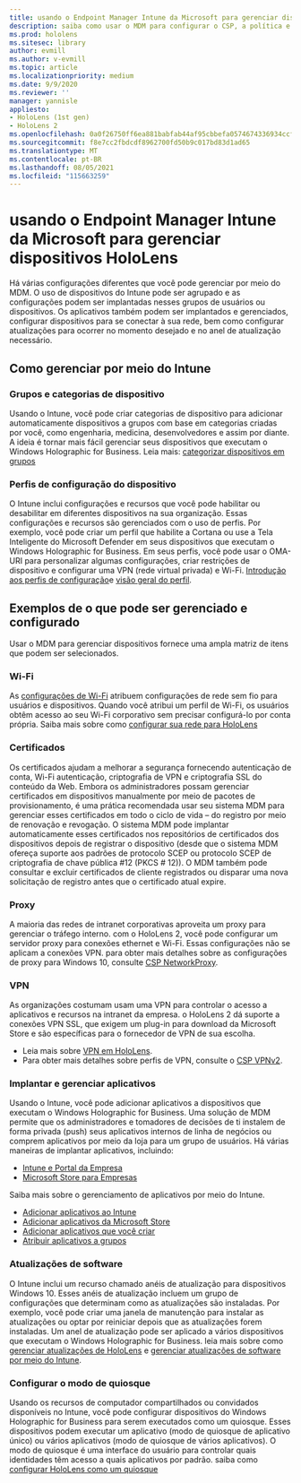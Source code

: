 ```yaml
---
title: usando o Endpoint Manager Intune da Microsoft para gerenciar dispositivos HoloLens
description: saiba como usar o MDM para configurar o CSP, a política e o gerenciamento HoloLens dispositivos de realidade misturada em escala usando o Intune.
ms.prod: hololens
ms.sitesec: library
author: evmill
ms.author: v-evmill
ms.topic: article
ms.localizationpriority: medium
ms.date: 9/9/2020
ms.reviewer: ''
manager: yannisle
appliesto:
- HoloLens (1st gen)
- HoloLens 2
ms.openlocfilehash: 0a0f26750ff6ea881babfab44af95cbbefa0574674336934ccf1443df1701a96
ms.sourcegitcommit: f8e7cc2fbdcdf8962700fd50b9c017bd83d1ad65
ms.translationtype: MT
ms.contentlocale: pt-BR
ms.lasthandoff: 08/05/2021
ms.locfileid: "115663259"
---
```

# <a name="using-microsofts-endpoint-manager-intune-to-manage-hololens-devices"></a>usando o Endpoint Manager Intune da Microsoft para gerenciar dispositivos HoloLens

Há várias configurações diferentes que você pode gerenciar por meio do MDM. O uso de dispositivos do Intune pode ser agrupado e as configurações podem ser implantadas nesses grupos de usuários ou dispositivos. Os aplicativos também podem ser implantados e gerenciados, configurar dispositivos para se conectar à sua rede, bem como configurar atualizações para ocorrer no momento desejado e no anel de atualização necessário. 

## <a name="how-to-manage-via-intune"></a>Como gerenciar por meio do Intune

### <a name="device-categories-and-groups"></a>Grupos e categorias de dispositivo
Usando o Intune, você pode criar categorias de dispositivo para adicionar automaticamente dispositivos a grupos com base em categorias criadas por você, como engenharia, medicina, desenvolvedores e assim por diante. A ideia é tornar mais fácil gerenciar seus dispositivos que executam o Windows Holographic for Business.
Leia mais: [categorizar dispositivos em grupos](/mem/intune/enrollment/device-group-mapping)

### <a name="device-configuration-profiles"></a>Perfis de configuração do dispositivo
O Intune inclui configurações e recursos que você pode habilitar ou desabilitar em diferentes dispositivos na sua organização. Essas configurações e recursos são gerenciados com o uso de perfis. Por exemplo, você pode criar um perfil que habilite a Cortana ou use a Tela Inteligente do Microsoft Defender em seus dispositivos que executam o Windows Holographic for Business.
Em seus perfis, você pode usar o OMA-URI para personalizar algumas configurações, criar restrições de dispositivo e configurar uma VPN (rede virtual privada) e Wi-Fi.
[Introdução aos perfis de configuração](/mem/intune/configuration/device-profiles)e [visão geral do perfil](/mem/intune/configuration/device-profile-create).

## <a name="examples-of-what-can-be-managed-and-configured"></a>Exemplos de o que pode ser gerenciado e configurado

Usar o MDM para gerenciar dispositivos fornece uma ampla matriz de itens que podem ser selecionados. 

### <a name="wi-fi"></a>Wi-Fi
As [configurações de Wi-Fi](/mem/intune/configuration/wi-fi-settings-configure) atribuem configurações de rede sem fio para usuários e dispositivos. Quando você atribui um perfil de Wi-Fi, os usuários obtêm acesso ao seu Wi-Fi corporativo sem precisar configurá-lo por conta própria.
Saiba mais sobre como [configurar sua rede para HoloLens](hololens-commercial-infrastructure.md)

### <a name="certificates"></a>Certificados
Os certificados ajudam a melhorar a segurança fornecendo autenticação de conta, Wi-Fi autenticação, criptografia de VPN e criptografia SSL do conteúdo da Web. Embora os administradores possam gerenciar certificados em dispositivos manualmente por meio de pacotes de provisionamento, é uma prática recomendada usar seu sistema MDM para gerenciar esses certificados em todo o ciclo de vida – do registro por meio de renovação e revogação. O sistema MDM pode implantar automaticamente esses certificados nos repositórios de certificados dos dispositivos depois de registrar o dispositivo (desde que o sistema MDM ofereça suporte aos padrões de protocolo SCEP ou protocolo SCEP de criptografia de chave pública #12 (PKCS # 12)). O MDM também pode consultar e excluir certificados de cliente registrados ou disparar uma nova solicitação de registro antes que o certificado atual expire. 

### <a name="proxy"></a>Proxy
A maioria das redes de intranet corporativas aproveita um proxy para gerenciar o tráfego interno. com o HoloLens 2, você pode configurar um servidor proxy para conexões ethernet e Wi-Fi. Essas configurações não se aplicam a conexões VPN. para obter mais detalhes sobre as configurações de proxy para Windows 10, consulte [CSP NetworkProxy](/windows/client-management/mdm/networkproxy-csp).

### <a name="vpn"></a>VPN
As organizações costumam usam uma VPN para controlar o acesso a aplicativos e recursos na intranet da empresa. o HoloLens 2 dá suporte a conexões VPN SSL, que exigem um plug-in para download da Microsoft Store e são específicas para o fornecedor de VPN de sua escolha. 
- Leia mais sobre [VPN em HoloLens](hololens-network.md#vpn).
- Para obter mais detalhes sobre perfis de VPN, consulte o [CSP VPNv2](/windows/client-management/mdm/vpnv2-csp).

### <a name="deploy-and-manage-apps"></a>Implantar e gerenciar aplicativos
Usando o Intune, você pode adicionar aplicativos a dispositivos que executam o Windows Holographic for Business. Uma solução de MDM permite que os administradores e tomadores de decisões de ti instalem de forma privada (push) seus aplicativos internos de linha de negócios ou comprem aplicativos por meio da loja para um grupo de usuários. Há várias maneiras de implantar aplicativos, incluindo:
-   [Intune e Portal da Empresa]( app-deploy-intune.md)
-   [Microsoft Store para Empresas]( app-deploy-store-business.md)

Saiba mais sobre o gerenciamento de aplicativos por meio do Intune.
-   [Adicionar aplicativos ao Intune](/mem/intune/apps/apps-add)
-   [Adicionar aplicativos da Microsoft Store](/mem/intune/apps/store-apps-windows)
-   [Adicionar aplicativos que você criar](/mem/intune/apps/lob-apps-windows)
- [Atribuir aplicativos a grupos](/mem/intune/apps/apps-deploy)

### <a name="software-updates"></a>Atualizações de software
O Intune inclui um recurso chamado anéis de atualização para dispositivos Windows 10. Esses anéis de atualização incluem um grupo de configurações que determinam como as atualizações são instaladas. Por exemplo, você pode criar uma janela de manutenção para instalar as atualizações ou optar por reiniciar depois que as atualizações forem instaladas. Um anel de atualização pode ser aplicado a vários dispositivos que executam o Windows Holographic for Business.
leia mais sobre como [gerenciar atualizações de HoloLens](hololens-updates.md) e [gerenciar atualizações de software por meio do Intune](/mem/intune/protect/windows-update-for-business-configure).

### <a name="configure-kiosk-mode"></a>Configurar o modo de quiosque
Usando os recursos de computador compartilhados ou convidados disponíveis no Intune, você pode configurar dispositivos do Windows Holographic for Business para serem executados como um quiosque. Esses dispositivos podem executar um aplicativo (modo de quiosque de aplicativo único) ou vários aplicativos (modo de quiosque de vários aplicativos). O modo de quiosque é uma interface do usuário para controlar quais identidades têm acesso a quais aplicativos por padrão.
saiba como [configurar HoloLens como um quiosque]( hololens-kiosk.md)

